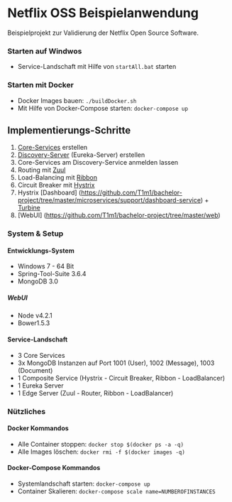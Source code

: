# Netflix OSS Beispielanwendung

Beispielprojekt zur Validierung der Netflix Open Source Software. 

### Starten auf Windwos
- Service-Landschaft mit Hilfe von ```startAll.bat``` starten

### Starten mit Docker
- Docker Images bauen: ```./buildDocker.sh```
- Mit Hilfe von Docker-Compose starten: ```docker-compose up```


## Implementierungs-Schritte
1. [Core-Services](https://github.com/T1m1/bachelor-project/blob/master/microservices/core/user-service/README.md) erstellen
2. [Discovery-Server](https://github.com/T1m1/bachelor-project/blob/master/microservices/support/discovery-server/README.md) (Eureka-Server) erstellen
3. Core-Services am Discovery-Service anmelden lassen
4. Routing mit [Zuul](https://github.com/T1m1/bachelor-project/tree/master/microservices/support/edge-server/README.md)
5. Load-Balancing mit [Ribbon](https://github.com/T1m1/bachelor-project/tree/master/microservices/composite/mailbox-service#ribbon---client-side-load-balancer)
6. Circuit Breaker mit [Hystrix](https://github.com/T1m1/bachelor-project/tree/master/microservices/composite/mailbox-service#hystrix---circuit-breaker)
7. Hystrix [Dashboard] (https://github.com/T1m1/bachelor-project/tree/master/microservices/support/dashboard-service) + [Turbine](https://github.com/T1m1/netflix-oss-example/tree/master/microservices/support/turbine) 
8. [WebUI] (https://github.com/T1m1/bachelor-project/tree/master/web)


### System & Setup
#### Entwicklungs-System
- Windows 7 - 64 Bit
- Spring-Tool-Suite 3.6.4
- MongoDB 3.0

##### WebUI
- Node v4.2.1
- Bower1.5.3

#### Service-Landschaft
- 3 Core Services
- 3x MongoDB Instanzen auf Port 1001 (User), 1002 (Message), 1003 (Document)
- 1 Composite Service (Hystrix - Circuit Breaker, Ribbon - LoadBalancer)
- 1 Eureka Server
- 1 Edge Server (Zuul - Router, Ribbon - LoadBalancer)


### Nützliches

#### Docker Kommandos

- Alle Container stoppen: ```docker stop $(docker ps -a -q)```
- Alle Images löschen: ```docker rmi -f $(docker images -q)```

#### Docker-Compose Kommandos

- Systemlandschaft starten: ```docker-compose up```
- Container Skalieren: ```docker-compose scale name=NUMBEROFINSTANCES```
